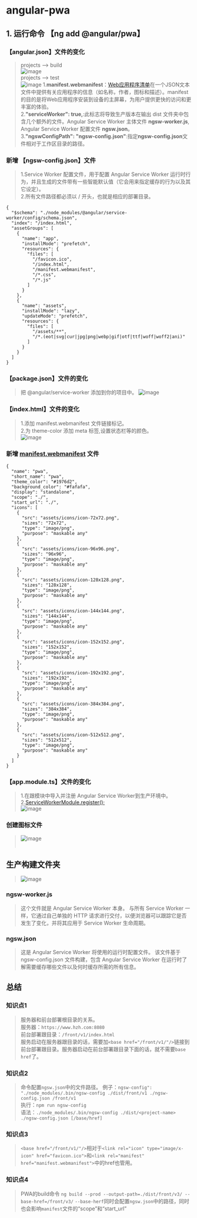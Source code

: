 # angular-pwa
## 1. 运行命令 【ng add @angular/pwa】
### 【angular.json】文件的变化
> projects --> build  
![image](https://user-images.githubusercontent.com/57317985/128032445-d8921e24-61e3-4dfe-b026-7c5a22360816.png)  
> projects --> test  
![image](https://user-images.githubusercontent.com/57317985/132937365-4fb7216e-6af1-4ee2-98f9-07d1ada581be.png)
> 1.**manifest.webmanifest**：[Web应用程序清单](https://developer.mozilla.org/zh-CN/docs/Web/Manifest "Web应用程序清单")在一个JSON文本文件中提供有关应用程序的信息（如名称，作者，图标和描述）。manifest 的目的是将Web应用程序安装到设备的主屏幕，为用户提供更快的访问和更丰富的体验。  
> 2.**"serviceWorker": true,**:此标志将导致生产版本在输出 dist 文件夹中包含几个额外的文件。Angular Service Worker 主体文件 **ngsw-worker.js**, Angular Service Worker 配置文件 **ngsw.json**。  
> 3.**"ngswConfigPath": "ngsw-config.json"**:指定**ngsw-config.json**文件相对于工作区目录的路径。
### 新增 【ngsw-config.json】文件
> 1.Service Worker 配置文件，用于配置 Angular Service Worker 运行时行为，并且生成的文件带有一些智能默认值（它会用来指定缓存的行为以及其它设定）。  
> 2.所有文件路径都必须以 / 开头，也就是相应的部署目录。
```
{
  "$schema": "./node_modules/@angular/service-worker/config/schema.json",
  "index": "/index.html",
  "assetGroups": [
    {
      "name": "app",
      "installMode": "prefetch",
      "resources": {
        "files": [
          "/favicon.ico",
          "/index.html",
          "/manifest.webmanifest",
          "/*.css",
          "/*.js"
        ]
      }
    },
    {
      "name": "assets",
      "installMode": "lazy",
      "updateMode": "prefetch",
      "resources": {
        "files": [
          "/assets/**",
          "/*.(eot|svg|cur|jpg|png|webp|gif|otf|ttf|woff|woff2|ani)"
        ]
      }
    }
  ]
}

```
### 【package.json】文件的变化
> 把 @angular/service-worker 添加到你的项目中。
![image](https://user-images.githubusercontent.com/57317985/128033727-86527d5d-18a5-4729-9bf4-fad6a04446da.png)
### 【index.html】文件的变化
> 1.添加 manifest.webmanifest 文件链接标记。  
> 2.为 theme-color 添加 meta 标签,设置状态栏等的颜色。  
![image](https://user-images.githubusercontent.com/57317985/132948077-985b950f-f556-4d29-8ea6-d9af4810bae3.png)
### 新增 [manifest.webmanifest](https://developer.mozilla.org/zh-CN/docs/Web/Manifest "Web应用程序清单") 文件
> 
```
{
  "name": "pwa",
  "short_name": "pwa",
  "theme_color": "#1976d2",
  "background_color": "#fafafa",
  "display": "standalone",
  "scope": "./",
  "start_url": "./",
  "icons": [
    {
      "src": "assets/icons/icon-72x72.png",
      "sizes": "72x72",
      "type": "image/png",
      "purpose": "maskable any"
    },
    {
      "src": "assets/icons/icon-96x96.png",
      "sizes": "96x96",
      "type": "image/png",
      "purpose": "maskable any"
    },
    {
      "src": "assets/icons/icon-128x128.png",
      "sizes": "128x128",
      "type": "image/png",
      "purpose": "maskable any"
    },
    {
      "src": "assets/icons/icon-144x144.png",
      "sizes": "144x144",
      "type": "image/png",
      "purpose": "maskable any"
    },
    {
      "src": "assets/icons/icon-152x152.png",
      "sizes": "152x152",
      "type": "image/png",
      "purpose": "maskable any"
    },
    {
      "src": "assets/icons/icon-192x192.png",
      "sizes": "192x192",
      "type": "image/png",
      "purpose": "maskable any"
    },
    {
      "src": "assets/icons/icon-384x384.png",
      "sizes": "384x384",
      "type": "image/png",
      "purpose": "maskable any"
    },
    {
      "src": "assets/icons/icon-512x512.png",
      "sizes": "512x512",
      "type": "image/png",
      "purpose": "maskable any"
    }
  ]
}
```
### 【app.module.ts】文件的变化
> 1.在跟模块中导入并注册 Angular Service Worker到生产环境中。
> 2.[ServiceWorkerModule.register();](https://developer.mozilla.org/en-US/docs/Web/API/ServiceWorkerContainer/register "")  
![image](https://user-images.githubusercontent.com/57317985/128036084-57a36afe-854f-47ef-9679-e2022cc7e613.png)
### 创建图标文件
> ![image](https://user-images.githubusercontent.com/57317985/128036182-b0f60539-e6d0-4808-ac34-bdf46c9d2412.png)
<br><br>
## 生产构建文件夹
> ![image](https://user-images.githubusercontent.com/57317985/132971128-7a344fb2-38a9-4317-b96e-a915626f1af3.png)
### ngsw-worker.js
> 这个文件就是 Angular Service Worker 本身。 与所有 Service Worker 一样，它通过自己单独的 HTTP 请求进行交付，以便浏览器可以跟踪它是否发生了变化，并将其应用于 Service Worker 生命周期。
### ngsw.json
> 这是 Angular Service Worker 将使用的运行时配置文件。 该文件基于 ngsw-config.json 文件构建，包含 Angular Service Worker 在运行时了解需要缓存哪些文件以及何时缓存所需的所有信息。  
## 总结
### 知识点1
> 服务器和前台部署根目录的关系。  
> 服务器：```https://www.hzh.com:8080```  
> 前台部署跟目录：```/front/v1/index.html```  
> 服务启动在服务器跟目录的话，需要加```<base href="/front/v1/"/>```链接到前台部署跟目录。服务器启动在前台部署跟目录下面的话，就不需要```base href```了。
### 知识点2
> 命令配置```ngsw.json```中的文件路径。
> 例子：```ngsw-config": "./node_modules/.bin/ngsw-config ./dist/front/v1 ./ngsw-config.json /front/v1```  
> 执行：```npm run ngsw-config```  
> 语法：```./node_modules/.bin/ngsw-config ./dist/<project-name> ./ngsw-config.json [/base/href]```
### 知识点3
> ```<base href="/front/v1/"/>```相对于```<link rel="icon" type="image/x-icon" href="favicon.ico">```和```<link rel="manifest" href="manifest.webmanifest">```中的href也管用。
### 知识点4
> PWA的build命令
> ```ng build --prod --output-path=./dist/front/v3/ --base-href=/front/v3/``` ```--base-herf```同时会配置```ngsw.json```中的路径，同时也会影响```manifest```文件的“scope”和“start_url”